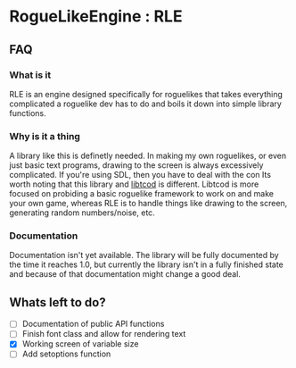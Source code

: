 # RogueLikeEngine : RLE

## FAQ

### What is it
RLE is an engine designed specifically for roguelikes that takes everything complicated a roguelike dev has to do and boils it down into simple library functions.

### Why is it a thing
A library like this is definetly needed. In making my own roguelikes, or even just basic text programs, drawing to the screen is always excessively complicated.
If you're using SDL, then you have to deal with the con
Its worth noting that this library and [libtcod](https://github.com/libtcod/libtcod) is different.
Libtcod is more focused on probiding a basic roguelike framework to work on and make your own game, whereas RLE is to handle things like drawing to the screen,
generating random numbers/noise, etc.

### Documentation
Documentation isn't yet available. The library will be fully documented by the time it reaches 1.0, but currently the library isn't in a fully finished state and because of that documentation might change a good deal.

## Whats left to do?
 - [ ] Documentation of public API functions
 - [ ] Finish font class and allow for rendering text
 - [x] Working screen of variable size
 - [ ] Add setoptions function
